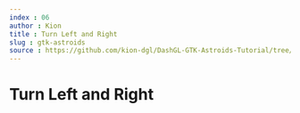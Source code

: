 ```yaml
---
index : 06
author : Kion
title : Turn Left and Right
slug : gtk-astroids
source : https://github.com/kion-dgl/DashGL-GTK-Astroids-Tutorial/tree/master/06_Turn_Left_and_Right
---
```

# Turn Left and Right
